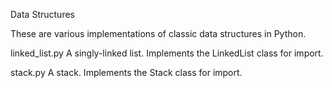 Data Structures

These are various implementations of classic data structures in Python.

linked_list.py
A singly-linked list. Implements the LinkedList class for import.

stack.py
A stack. Implements the Stack class for import.